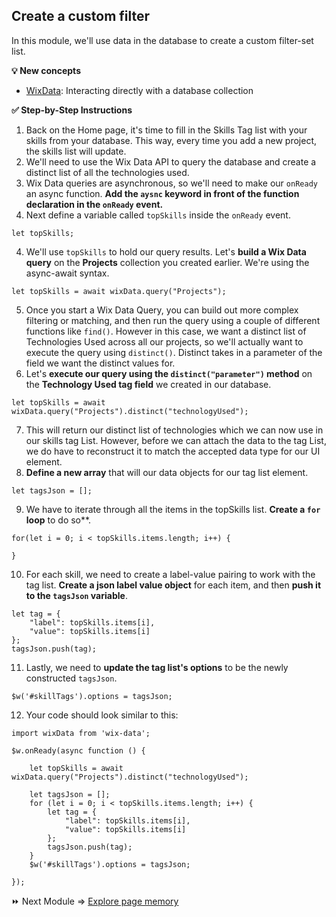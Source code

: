 ## Create a custom filter

In this module, we'll use data in the database to create a custom filter-set list.

**:bulb: New concepts**
- [WixData](https://www.wix.com/corvid/new-reference/wix-data#top): Interacting directly with a database collection

**:white_check_mark: Step-by-Step Instructions**

1. Back on the Home page, it's time to fill in the Skills Tag list with your skills from your database. This way, every time you add a new project, the skills list will update.
2. We'll need to use the Wix Data API to query the database and create a distinct list of all the technologies used.
3. Wix Data queries are asynchronous, so we'll need to make our `onReady` an async function. **Add the `aysnc` keyword in front of the function declaration in the `onReady` event.**
3. Next define a variable called `topSkills` inside the `onReady` event.
```
let topSkills;
```
4. We'll use `topSkills` to hold our query results. Let's **build a Wix Data query** on the **Projects** collection you created earlier. We're using the async-await syntax.
```
let topSkills = await wixData.query("Projects");
```
5. Once you start a Wix Data Query, you can build out more complex filtering or matching, and then run the query using a couple of different functions like `find()`. However in this case, we want a distinct list of Technologies Used across all our projects, so we'll actually want to execute the query using `distinct()`. Distinct takes in a parameter of the field we want the distinct values for.
6. Let's **execute our query using the `distinct("parameter")` method** on the **Technology Used tag field** we created in our database.
```
let topSkills = await wixData.query("Projects").distinct("technologyUsed");
```
7. This will return our distinct list of technologies which we can now use in our skills tag List. However, before we can attach the data to the tag List, we do have to reconstruct it to match the accepted data type for our UI element.
8. **Define a new array** that will our data objects for our tag list element.
```
let tagsJson = [];
```
9. We have to iterate through all the items in the topSkills list. **Create a `for` loop** to do so**.
```
for(let i = 0; i < topSkills.items.length; i++) {

}
```
10. For each skill, we need to create a label-value pairing to work with the tag list. **Create a json label value object** for each item, and then **push it to the `tagsJson` variable**.
```
let tag = {
	"label": topSkills.items[i],
	"value": topSkills.items[i]
};
tagsJson.push(tag);
```
11. Lastly, we need to **update the tag list's options** to be the newly constructed `tagsJson`.
```
$w('#skillTags').options = tagsJson;
```
12. Your code should look similar to this:
```
import wixData from 'wix-data';

$w.onReady(async function () {

	let topSkills = await wixData.query("Projects").distinct("technologyUsed");

	let tagsJson = [];
	for (let i = 0; i < topSkills.items.length; i++) {
		let tag = {
			"label": topSkills.items[i],
			"value": topSkills.items[i]
		};
		tagsJson.push(tag);
	}
	$w('#skillTags').options = tagsJson;

});
```

:fast_forward: Next Module => [Explore page memory](PAGE_MEMORY.md)
